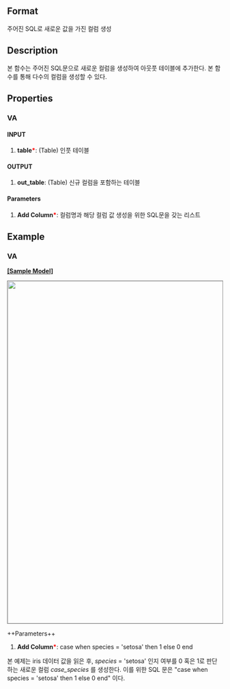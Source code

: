 ## Format
주어진 SQL로 새로운 값을 가진 컬럼 생성

## Description
본 함수는 주어진 SQL문으로 새로운 컬럼을 생성하여 아웃풋 테이블에 추가한다. 본 함수를 통해 다수의 컬럼을 생성할 수 있다. 


## Properties
### VA
#### INPUT
1. **table**<b style="color:red">*</b>: (Table) 인풋 테이블 
#### OUTPUT
1. **out_table**: (Table) 신규 컬럼을 포함하는 테이블
#### Parameters
1. **Add Column**<b style="color:red">*</b>: 컬럼명과 해당 컬럼 값 생성을 위한 SQL문을 갖는 리스트 


## Example
### VA

**<a href="/static/help/python/sample_model/add_function_columns.json" download>[Sample Model]</a>**

<img src="/static/help/python/sample_model_img/add_function_columns.PNG"  width="800px" style="border: 1px solid gray" ><br>

++Parameters++
1. **Add Column**<b style="color:red">*</b>: case when species = 'setosa' then 1 else 0 end


본 예제는 iris 데이터 값을 읽은 후, _species_ = 'setosa' 인지 여부를 0 혹은 1로 판단하는 새로운 컬럼 _case_species_ 를 생성한다. 이를 위한 SQL 문은 "case when species = 'setosa' then 1 else 0 end" 이다.